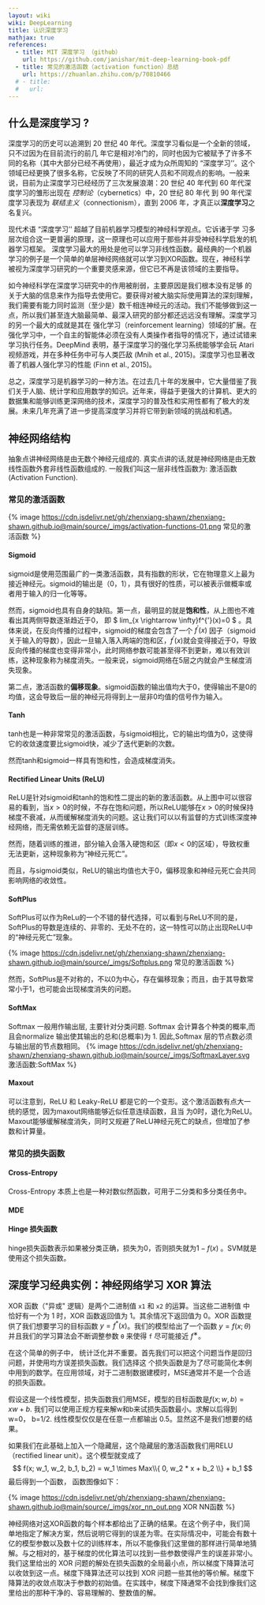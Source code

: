 ```yaml
---
layout: wiki
wiki: DeepLearning
title: 认识深度学习
mathjax: true
references: 
  - title: MIT 深度学习 （github）
    url: https://github.com/janishar/mit-deep-learning-book-pdf
  - title: 常见的激活函数（activation function）总结
    url: https://zhuanlan.zhihu.com/p/70810466
  # - title:
  #   url:    
---
```


<!-- more -->

## 什么是深度学习 ?

深度学习的历史可以追溯到 20 世纪 40 年代。深度学习看似是一个全新的领域，只不过因为在目前流行的前几 年它是相对冷门的，同时也因为它被赋予了许多不同的名称（其中大部分已经不再使用），最近才成为众所周知的 “深度学习’’。这个领域已经更换了很多名称，它反映了不同的研究人员和不同观点的影响。一般来说，目前为止深度学习已经经历了三次发展浪潮：20 世纪 40 年代到 60 年代深度学习的雏形出现在 *控制论*（cybernetics）中，20 世纪 80 年代 到 90 年代深度学习表现为 *联结主义*（connectionism），直到 2006 年，才真正以**深度学习**之名复兴。

现代术语 “深度学习’’ 超越了目前机器学习模型的神经科学观点。它诉诸于学 习多层次组合这一更普遍的原理，这一原理也可以应用于那些并非受神经科学启发的机器学习框架。
深度学习最大的用处是他可以学习非线性函数。最经典的一个机器学习的例子是一个简单的单层神经网络就可以学习到XOR函数。现在，神经科学被视为深度学习研究的一个重要灵感来源，但它已不再是该领域的主要指导。

如今神经科学在深度学习研究中的作用被削弱，主要原因是我们根本没有足够 的关于大脑的信息来作为指导去使用它。要获得对被大脑实际使用算法的深刻理解，我们需要有能力同时监测（至少是）数千相连神经元的活动。我们不能够做到这一点，所以我们甚至连大脑最简单、最深入研究的部分都还远远没有理解。深度学习的另一个最大的成就是其在 强化学习（reinforcement learning）领域的扩展。在强化学习中，一个自主的智能体必须在没有人类操作者指导的情况下，通过试错来学习执行任务。DeepMind 表明，基于深度学习的强化学习系统能够学会玩 Atari 视频游戏，并在多种任务中可与人类匹敌 (Mnih et al., 2015)。深度学习也显著改善了机器人强化学习的性能 (Finn et al., 2015)。

总之，深度学习是机器学习的一种方法。在过去几十年的发展中，它大量借鉴了我们关于人脑、统计学和应用数学的知识。近年来，得益于更强大的计算机、更大的数据集和能够训练更深网络的技术，深度学习的普及性和实用性都有了极大的发展。未来几年充满了进一步提高深度学习并将它带到新领域的挑战和机遇。

## 神经网络结构



抽象点讲神经网络是由无数个神经元组成的. 真实点讲的话,就是神经网络是由无数线性函数外套非线性函数组成的. 一般我们叫这一层非线性函数为: 激活函数(Activation Function).

### 常见的激活函数

{% image  https://cdn.jsdelivr.net/gh/zhenxiang-shawn/zhenxiang-shawn.github.io@main/source/_imgs/activation-functions-01.png 常见的激活函数 %}


#### Sigmoid

sigmoid是使用范围最广的一类激活函数，具有指数的形状，它在物理意义上最为接近神经元。sigmoid的输出是（0，1），具有很好的性质，可以被表示做概率或者用于输入的归一化等等。

然而，sigmoid也具有自身的缺陷。第一点，最明显的就是**饱和性**，从上图也不难看出其两侧导数逐渐趋近于0， 即 $ lim_{x \rightarrow \infty}f^{'}(x)=0 $ 。具体来说，在反向传播的过程中，sigmoid的梯度会包含了一个 $f^{'} (x)$ 因子（sigmoid关于输入的导数），因此一旦输入落入两端的饱和区，$f^{'}(x)$就会变得接近于0，导致反向传播的梯度也变得非常小，此时网络参数可能甚至得不到更新，难以有效训练，这种现象称为梯度消失。一般来说，sigmoid网络在5层之内就会产生梯度消失现象。

第二点，激活函数的**偏移现象**。sigmoid函数的输出值均大于0，使得输出不是0的均值，这会导致后一层的神经元将得到上一层非0均值的信号作为输入。

#### Tanh

tanh也是一种非常常见的激活函数，与sigmoid相比，它的输出均值为0，这使得它的收敛速度要比sigmoid快，减少了迭代更新的次数。

然而tanh和sigmoid一样具有饱和性，会造成梯度消失。

#### Rectified Linear Units (ReLU)

ReLU是针对sigmoid和tanh的饱和性二提出的新的激活函数。从上图中可以很容易的看到，当$x>0$的时候，不存在饱和问题，所以ReLU能够在$x>0$的时候保持梯度不衰减，从而缓解梯度消失的问题。这让我们可以以有监督的方式训练深度神经网络，而无需依赖无监督的逐层训练。

然而，随着训练的推进，部分输入会落入硬饱和区（即$x<0$的区域），导致权重无法更新，这种现象称为“神经元死亡”。

而且，与sigmoid类似，ReLU的输出均值也大于0，偏移现象和神经元死亡会共同影响网络的收敛性。

#### SoftPlus
SoftPlus可以作为ReLu的一个不错的替代选择，可以看到与ReLU不同的是，SoftPlus的导数是连续的、非零的、无处不在的，这一特性可以防止出现ReLU中的“神经元死亡”现象。

{% image  https://cdn.jsdelivr.net/gh/zhenxiang-shawn/zhenxiang-shawn.github.io@main/source/_imgs/Softplus.png 常见的激活函数 %}


然而，SoftPlus是不对称的，不以0为中心，存在偏移现象；而且，由于其导数常常小于1，也可能会出现梯度消失的问题。

#### SoftMax
Softmax 一般用作输出层, 主要针对分类问题. Softmax 会计算各个种类的概率,而且会normalize 输出使其输出的总和(总概率)为 1. 因此,Softmax 层的节点数必须与输出层的节点数相同。
{% image  https://cdn.jsdelivr.net/gh/zhenxiang-shawn/zhenxiang-shawn.github.io@main/source/_imgs/SoftmaxLayer.svg 激活函数:SoftMax %}


#### Maxout

可以注意到，ReLU 和 Leaky-ReLU 都是它的一个变形。这个激活函数有点大一统的感觉，因为maxout网络能够近似任意连续函数，且当 
 为0时，退化为ReLU。Maxout能够缓解梯度消失，同时又规避了ReLU神经元死亡的缺点，但增加了参数和计算量。

### 常见的损失函数

#### Cross-Entropy
Cross-Entropy 本质上也是一种对数似然函数，可用于二分类和多分类任务中。

#### MDE

#### Hinge 损失函数
hinge损失函数表示如果被分类正确，损失为0，否则损失就为$1-f(x)$ 。SVM就是使用这个损失函数。
​	





## 深度学习经典实例：神经网络学习 XOR 算法

XOR 函数（"异或" 逻辑）是两个二进制值 `x1` 和 `x2` 的运算。当这些二进制值 中恰好有一个为 1 时，XOR 函数返回值为 1。其余情况下返回值为 0。XOR 函数提供了我们想要学习的目标函数 $y = f^* (x)$。我们的模型给出了一个函数 $y = f(x; θ)$ 并且我们的学习算法会不断调整参数 `θ` 来使得 `f` 尽可能接近 $f^∗$。

在这个简单的例子中， 统计泛化并不重要。首先我们可以把这个问题当作是回归问题，并使用均方误差损失函数。我们选择这 个损失函数是为了尽可能简化本例中用到的数学。在应用领域，对于二进制数据建模时，MSE通常并不是一个合适的损失函数。

假设这是一个线性模型，损失函数我们用MSE，模型的目标函数是$f(x; w,b) = xw + b$. 我们可以使用正规方程来解w和b来试损失函数最小。求解以后得到w=0， b=1/2. 线性模型仅仅是在任意一点都输出 0.5。显然这不是我们想要的结果。

如果我们在此基础上加入一个隐藏层，这个隐藏层的激活函数我们用RELU（rectified linear unit）。这个模型就变成了 
$$
f(x; w_1, w_2, b_1, b_2) = w_1 \times Max\\{ 0, w_2 * x + b_2 \\} + b_1
$$
 最后得到一个函数， 函数图像如下：

{% image https://cdn.jsdelivr.net/gh/zhenxiang-shawn/zhenxiang-shawn.github.io@main/source/_imgs/xor_nn_out.png XOR NN函数  %}

神经网络对这XOR函数的每个样本都给出了正确的结果。在这个例子中，我们简单地指定了解决方案，然后说明它得到的误差为零。在实际情况中，可能会有数十亿的模型参数以及数十亿的训练样本，所以不能像我们这里做的那样进行简单地猜解。与之相对的，基于梯度的优化算法可以找到一些参数使得产生的误差非常小。我们这里给出的 XOR 问题的解处在损失函数的全局最小点，所以梯度下降算法可以收敛到这一点。梯度下降算法还可以找到 XOR 问题一些其他的等价解。梯度下降算法的收敛点取决于参数的初始值。在实践中，梯度下降通常不会找到像我们这里给出的那种干净的、容易理解的、整数值的解。

